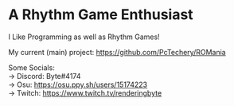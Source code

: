 # A Rhythm Game Enthusiast

I Like Programming as well as Rhythm Games!

My current (main) project: https://github.com/PcTechery/ROMania

Some Socials:
<br>
-> Discord: Byte#4174
<br>
-> Osu: https://osu.ppy.sh/users/15174223
<br>
-> Twitch: https://www.twitch.tv/renderingbyte

